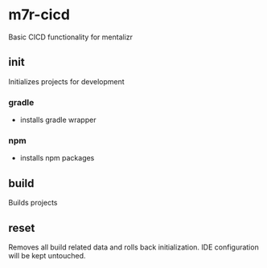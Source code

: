 # m7r-cicd

Basic CICD functionality for mentalizr


## init

Initializes projects for development

### gradle

* installs gradle wrapper

### npm

* installs npm packages

## build

Builds projects

## reset

Removes all build related data and rolls back initialization.
IDE configuration will be kept untouched.
